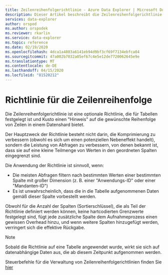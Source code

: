 ```yaml
---
title: Zeilenreihenfolgerichtlinie - Azure Data Explorer | Microsoft Docs
description: Dieser Artikel beschreibt die Zeilenreihenfolgerichtlinie in Azure Data Explorer.
services: data-explorer
author: orspod
ms.author: orspodek
ms.reviewer: rkarlin
ms.service: data-explorer
ms.topic: reference
ms.date: 02/19/2020
ms.openlocfilehash: 4dca1a4083a6141eb94d9bf3cf69f7134ebfca04
ms.sourcegitcommit: 47a002b7032a05ef67c4e5e12de7720062645e9e
ms.translationtype: MT
ms.contentlocale: de-DE
ms.lasthandoff: 04/15/2020
ms.locfileid: "81520212"
---
```

# <a name="row-order-policy"></a>Richtlinie für die Zeilenreihenfolge

Die Zeilenreihenfolgerichtlinie ist eine optionale Richtlinie, die für Tabellen festgelegt ist und Kusto einen "Hinweis" auf die gewünschte Reihenfolge von Zeilen in einem Datenshard bietet.

Der Hauptzweck der Richtlinie besteht nicht darin, die Komprimierung zu verbessern (obwohl es sich um einen potenziellen Nebeneffekt handelt), sondern die Leistung von Abfragen zu verbessern, von denen bekannt ist, dass sie auf eine kleine Teilmenge von Werten in den geordneten Spalten eingegrenzt sind.

Die Anwendung der Richtlinie ist sinnvoll, wenn:
* Die meisten Abfragen filtern nach bestimmten Werten einer bestimmten Spalte mit großer Dimension (z. B. einer "Anwendungs-ID" oder einer "Mandanten-ID")
* Es ist unwahrscheinlich, dass die in die Tabelle aufgenommenen Daten gemäß dieser Spalte vorbestellt werden.

Obwohl für die Anzahl der Spalten (Sortierschlüssel), die als Teil der Richtlinie definiert werden können, keine hartcodierten Grenzwerte festgelegt sind, fügt jede zusätzliche Spalte dem Aufnahmeprozess einen gewissen Overhead hinzu, und wenn weitere Spalten hinzugefügt werden, verringert sich die effektive Rückgabe.

> [!NOTE]
> Sobald die Richtlinie auf eine Tabelle angewendet wurde, wirkt sie sich auf datenabhängige Daten aus, die ab diesem Zeitpunkt aufgenommen werden.

Steuerbefehle für die Verwaltung von Zeilenreihenfolgerichtlinien finden Sie [hier](../management/roworder-policy.md)